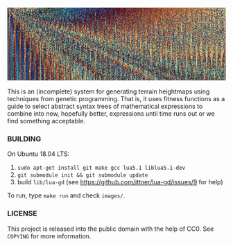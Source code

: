 ![Seed: 1149, Depth: 5](exp-1149_5.png "Seed: 1149, Depth: 5")

This is an (incomplete) system for generating
terrain heightmaps using techniques from genetic programming. That is,
it uses fitness functions as a guide to select abstract syntax trees
of mathematical expressions to combine into new, hopefully better,
expressions until time runs out or we find something acceptable.

### BUILDING

On Ubuntu 18.04 LTS:

1. `sudo apt-get install git make gcc lua5.1 liblua5.1-dev`
2. `git submodule init && git submodule update`
3. build `lib/lua-gd` (see https://github.com/ittner/lua-gd/issues/9 for help)

To run, type `make run` and check `images/`.

### LICENSE
This project is released into the public domain with the help of CC0.
See `COPYING` for more information.
